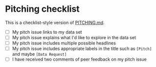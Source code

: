 # Pitching  checklist

This is a checklist-style version of [PITCHING.md](https://github.com/jsoma/playfair-projects/blob/master/PITCHING.md).

- [ ] My pitch issue links to my data set
- [ ] My pitch issue explains what I'd like to explore in the data set
- [ ] My pitch issue includes multiple possible headlines
- [ ] My pitch issue includes appropriate labels in the title such as `[Pitch]` and maybe `[Data Request]`
- [ ] I have received two comments of peer feedback on my pitch issue